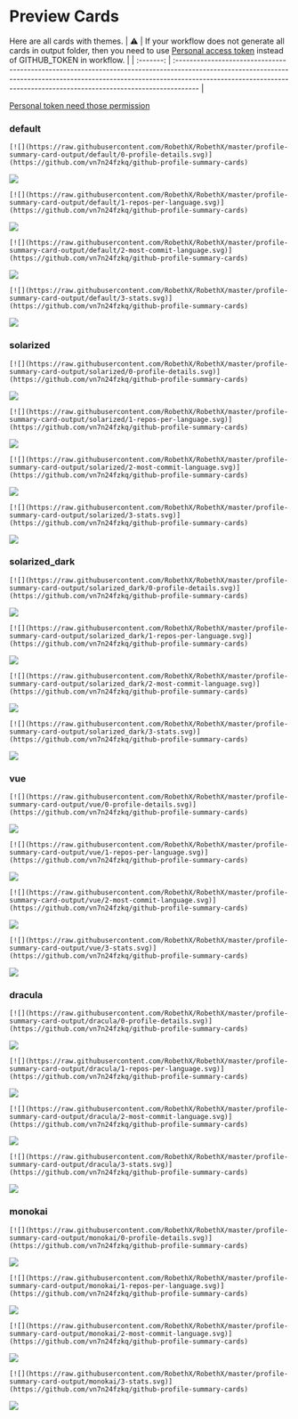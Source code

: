 
# Preview Cards

Here are all cards with themes.
| :warning: | If your workflow does not generate all cards in output folder, then you need to use [Personal access token](https://docs.github.com/en/actions/configuring-and-managing-workflows/creating-and-storing-encrypted-secrets) instead of GITHUB_TOKEN in workflow. |
| :-------: | :------------------------------------------------------------------------------------------------------------------------------------------------------------------------------------------------------------------------------------------------ |

[Personal token need those permission](https://github.com/vn7n24fzkq/github-profile-summary-cards/wiki/Personal-access-token-permissions)


### default


```
[![](https://raw.githubusercontent.com/RobethX/RobethX/master/profile-summary-card-output/default/0-profile-details.svg)](https://github.com/vn7n24fzkq/github-profile-summary-cards)
```
![](https://raw.githubusercontent.com/RobethX/RobethX/master/profile-summary-card-output/default/0-profile-details.svg)


```
[![](https://raw.githubusercontent.com/RobethX/RobethX/master/profile-summary-card-output/default/1-repos-per-language.svg)](https://github.com/vn7n24fzkq/github-profile-summary-cards)
```
![](https://raw.githubusercontent.com/RobethX/RobethX/master/profile-summary-card-output/default/1-repos-per-language.svg)


```
[![](https://raw.githubusercontent.com/RobethX/RobethX/master/profile-summary-card-output/default/2-most-commit-language.svg)](https://github.com/vn7n24fzkq/github-profile-summary-cards)
```
![](https://raw.githubusercontent.com/RobethX/RobethX/master/profile-summary-card-output/default/2-most-commit-language.svg)


```
[![](https://raw.githubusercontent.com/RobethX/RobethX/master/profile-summary-card-output/default/3-stats.svg)](https://github.com/vn7n24fzkq/github-profile-summary-cards)
```
![](https://raw.githubusercontent.com/RobethX/RobethX/master/profile-summary-card-output/default/3-stats.svg)


### solarized


```
[![](https://raw.githubusercontent.com/RobethX/RobethX/master/profile-summary-card-output/solarized/0-profile-details.svg)](https://github.com/vn7n24fzkq/github-profile-summary-cards)
```
![](https://raw.githubusercontent.com/RobethX/RobethX/master/profile-summary-card-output/solarized/0-profile-details.svg)


```
[![](https://raw.githubusercontent.com/RobethX/RobethX/master/profile-summary-card-output/solarized/1-repos-per-language.svg)](https://github.com/vn7n24fzkq/github-profile-summary-cards)
```
![](https://raw.githubusercontent.com/RobethX/RobethX/master/profile-summary-card-output/solarized/1-repos-per-language.svg)


```
[![](https://raw.githubusercontent.com/RobethX/RobethX/master/profile-summary-card-output/solarized/2-most-commit-language.svg)](https://github.com/vn7n24fzkq/github-profile-summary-cards)
```
![](https://raw.githubusercontent.com/RobethX/RobethX/master/profile-summary-card-output/solarized/2-most-commit-language.svg)


```
[![](https://raw.githubusercontent.com/RobethX/RobethX/master/profile-summary-card-output/solarized/3-stats.svg)](https://github.com/vn7n24fzkq/github-profile-summary-cards)
```
![](https://raw.githubusercontent.com/RobethX/RobethX/master/profile-summary-card-output/solarized/3-stats.svg)


### solarized_dark


```
[![](https://raw.githubusercontent.com/RobethX/RobethX/master/profile-summary-card-output/solarized_dark/0-profile-details.svg)](https://github.com/vn7n24fzkq/github-profile-summary-cards)
```
![](https://raw.githubusercontent.com/RobethX/RobethX/master/profile-summary-card-output/solarized_dark/0-profile-details.svg)


```
[![](https://raw.githubusercontent.com/RobethX/RobethX/master/profile-summary-card-output/solarized_dark/1-repos-per-language.svg)](https://github.com/vn7n24fzkq/github-profile-summary-cards)
```
![](https://raw.githubusercontent.com/RobethX/RobethX/master/profile-summary-card-output/solarized_dark/1-repos-per-language.svg)


```
[![](https://raw.githubusercontent.com/RobethX/RobethX/master/profile-summary-card-output/solarized_dark/2-most-commit-language.svg)](https://github.com/vn7n24fzkq/github-profile-summary-cards)
```
![](https://raw.githubusercontent.com/RobethX/RobethX/master/profile-summary-card-output/solarized_dark/2-most-commit-language.svg)


```
[![](https://raw.githubusercontent.com/RobethX/RobethX/master/profile-summary-card-output/solarized_dark/3-stats.svg)](https://github.com/vn7n24fzkq/github-profile-summary-cards)
```
![](https://raw.githubusercontent.com/RobethX/RobethX/master/profile-summary-card-output/solarized_dark/3-stats.svg)


### vue


```
[![](https://raw.githubusercontent.com/RobethX/RobethX/master/profile-summary-card-output/vue/0-profile-details.svg)](https://github.com/vn7n24fzkq/github-profile-summary-cards)
```
![](https://raw.githubusercontent.com/RobethX/RobethX/master/profile-summary-card-output/vue/0-profile-details.svg)


```
[![](https://raw.githubusercontent.com/RobethX/RobethX/master/profile-summary-card-output/vue/1-repos-per-language.svg)](https://github.com/vn7n24fzkq/github-profile-summary-cards)
```
![](https://raw.githubusercontent.com/RobethX/RobethX/master/profile-summary-card-output/vue/1-repos-per-language.svg)


```
[![](https://raw.githubusercontent.com/RobethX/RobethX/master/profile-summary-card-output/vue/2-most-commit-language.svg)](https://github.com/vn7n24fzkq/github-profile-summary-cards)
```
![](https://raw.githubusercontent.com/RobethX/RobethX/master/profile-summary-card-output/vue/2-most-commit-language.svg)


```
[![](https://raw.githubusercontent.com/RobethX/RobethX/master/profile-summary-card-output/vue/3-stats.svg)](https://github.com/vn7n24fzkq/github-profile-summary-cards)
```
![](https://raw.githubusercontent.com/RobethX/RobethX/master/profile-summary-card-output/vue/3-stats.svg)


### dracula


```
[![](https://raw.githubusercontent.com/RobethX/RobethX/master/profile-summary-card-output/dracula/0-profile-details.svg)](https://github.com/vn7n24fzkq/github-profile-summary-cards)
```
![](https://raw.githubusercontent.com/RobethX/RobethX/master/profile-summary-card-output/dracula/0-profile-details.svg)


```
[![](https://raw.githubusercontent.com/RobethX/RobethX/master/profile-summary-card-output/dracula/1-repos-per-language.svg)](https://github.com/vn7n24fzkq/github-profile-summary-cards)
```
![](https://raw.githubusercontent.com/RobethX/RobethX/master/profile-summary-card-output/dracula/1-repos-per-language.svg)


```
[![](https://raw.githubusercontent.com/RobethX/RobethX/master/profile-summary-card-output/dracula/2-most-commit-language.svg)](https://github.com/vn7n24fzkq/github-profile-summary-cards)
```
![](https://raw.githubusercontent.com/RobethX/RobethX/master/profile-summary-card-output/dracula/2-most-commit-language.svg)


```
[![](https://raw.githubusercontent.com/RobethX/RobethX/master/profile-summary-card-output/dracula/3-stats.svg)](https://github.com/vn7n24fzkq/github-profile-summary-cards)
```
![](https://raw.githubusercontent.com/RobethX/RobethX/master/profile-summary-card-output/dracula/3-stats.svg)


### monokai


```
[![](https://raw.githubusercontent.com/RobethX/RobethX/master/profile-summary-card-output/monokai/0-profile-details.svg)](https://github.com/vn7n24fzkq/github-profile-summary-cards)
```
![](https://raw.githubusercontent.com/RobethX/RobethX/master/profile-summary-card-output/monokai/0-profile-details.svg)


```
[![](https://raw.githubusercontent.com/RobethX/RobethX/master/profile-summary-card-output/monokai/1-repos-per-language.svg)](https://github.com/vn7n24fzkq/github-profile-summary-cards)
```
![](https://raw.githubusercontent.com/RobethX/RobethX/master/profile-summary-card-output/monokai/1-repos-per-language.svg)


```
[![](https://raw.githubusercontent.com/RobethX/RobethX/master/profile-summary-card-output/monokai/2-most-commit-language.svg)](https://github.com/vn7n24fzkq/github-profile-summary-cards)
```
![](https://raw.githubusercontent.com/RobethX/RobethX/master/profile-summary-card-output/monokai/2-most-commit-language.svg)


```
[![](https://raw.githubusercontent.com/RobethX/RobethX/master/profile-summary-card-output/monokai/3-stats.svg)](https://github.com/vn7n24fzkq/github-profile-summary-cards)
```
![](https://raw.githubusercontent.com/RobethX/RobethX/master/profile-summary-card-output/monokai/3-stats.svg)

